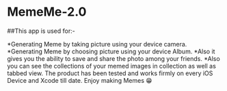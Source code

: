 # MemeMe-2.0

##This app is used for:-

*Generating Meme by taking picture using your device camera.
*Generating Meme by choosing picture using your device Album.
*Also it gives you the ability to save and share the photo among your friends.
*Also you can see the collections of your memed images in collection as well as tabbed view.
The product has been tested and works firmly on every iOS Device and Xcode till date.
Enjoy making Memes 😁
